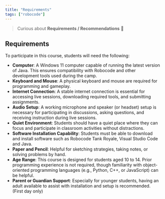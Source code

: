 ```yaml
---
title: "Requirements"
tags: ["robocode"]
---
```


> Curious about **Requirements / Recommendations** 🤖

## Requirements

To participate in this course, students will need the following:

* **Computer**: A Windows 11 computer capable of running the latest version of Java. This ensures compatibility with Robocode and other development tools used during the camp.
* **Keyboard and Mouse**: A physical keyboard and mouse are required for programming and gameplay.
* **Internet Connection**: A stable internet connection is essential for accessing live sessions, downloading required tools, and submitting assignments.
* **Audio Setup**: A working microphone and speaker (or headset) setup is necessary for participating in discussions, asking questions, and receiving instruction during live sessions.
* **Quiet Environment**: Students should have a quiet place where they can focus and participate in classroom activities without distractions.
* **Software Installation Capability**: Students must be able to download and install software such as Robocode Tank Royale, Visual Studio Code and Java.
* **Paper and Pencil**: Helpful for sketching strategies, taking notes, or solving problems by hand.
* **Age Range**: This course is designed for students aged 10 to 14. Prior programming experience is not required, though familiarity with object-oriented programming languages (e.g., Python, C++, or JavaScript) can be helpful.
* **Parent or Guardian Support**: Especially for younger students, having an adult available to assist with installation and setup is recommended. (First day only)
